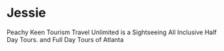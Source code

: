 # Jessie
Peachy Keen Tourism Travel Unlimited is a Sightseeing All Inclusive Half Day Tours. and Full Day Tours of Atlanta
